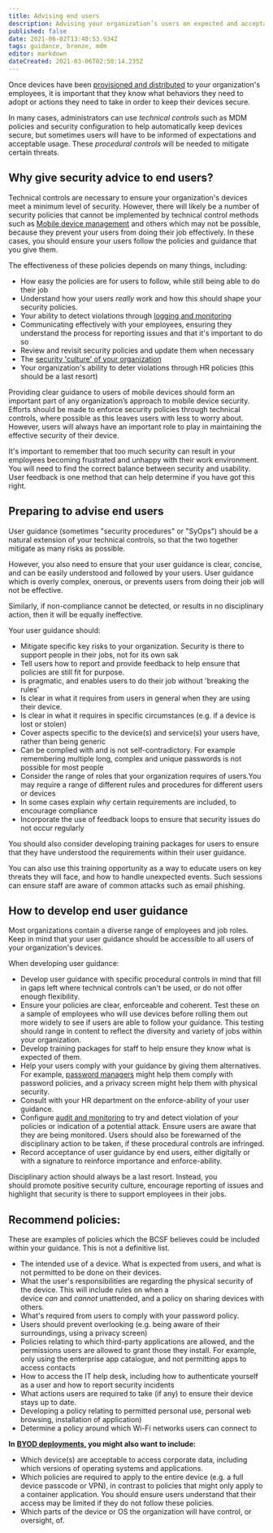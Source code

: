 ```yaml
---
title: Advising end users
description: Advising your organization’s users on expected and acceptable uses of smartphones, tablets, laptops and desktop PCs
published: false
date: 2021-06-02T13:40:53.934Z
tags: guidance, bronze, mdm
editor: markdown
dateCreated: 2021-03-06T02:50:14.235Z
---
```


Once devices have been [provisioned and distributed](/bronze-training/mobile-device-guidance/provisioning-and-distributing-devices) to your organization's employees, it is important that they know what behaviors they need to adopt or actions they need to take in order to keep their devices secure.

In many cases, administrators can use *technical controls* such as MDM policies and security configuration to help automatically keep devices secure, but sometimes users will have to be informed of expectations and acceptable usage. These *procedural controls* will be needed to mitigate certain threats.


## Why give security advice to end users?

Technical controls are necessary to ensure your organization's devices meet a minimum level of security. However, there will likely be a number of security policies that cannot be implemented by technical control methods such as [Mobile device management](/bronze-training/mobile-device-guidance/choosing-and-using-mobile-device-management-services) and others which may not be possible, because they prevent your users from doing their job effectively. In these cases, you should ensure your users follow the policies and guidance that you give them.

The effectiveness of these policies depends on many things, including:

-   How easy the policies are for users to follow, while still being able to do their job
-   Understand how your users *really* work and how this should shape your security policies.
-   Your ability to detect violations through [logging and monitoring](/bronze-training/mobile-device-guidance/logging-and-protective-monitoring)
-   Communicating effectively with your employees, ensuring they understand the process for reporting issues and that it's important to do so
-   Review and revisit security policies and update them when necessary
-   The [security 'culture' of your organization](/bronze-training/background-boards/board-culture)
-   Your organization's ability to deter violations through HR policies (this should be a last resort)

Providing clear guidance to users of mobile devices should form an important part of any organization’s approach to mobile device security. Efforts should be made to enforce security policies through technical controls, where possible as this leaves users with less to worry about. However, users will always have an important role to play in maintaining the effective security of their device.

It's important to remember that too much security can result in your employees becoming frustrated and unhappy with their work environment. You will need to find the correct balance between security and usability. User feedback is one method that can help determine if you have got this right.


## Preparing to advise end users

User guidance (sometimes "security procedures" or "SyOps") should be a natural extension of your technical controls, so that the two together mitigate as many risks as possible.

However, you also need to ensure that your user guidance is clear, concise, and can be easily understood and followed by your users. User guidance which is overly complex, onerous, or prevents users from doing their job will not be effective.

Similarly, if non-compliance cannot be detected, or results in no disciplinary action, then it will be equally ineffective.

Your user guidance should:

-   Mitigate specific key risks to your organization. Security is there to support people in their jobs, not for its own sak
-   Tell users how to report and provide feedback to help ensure that policies are still fit for purpose.
-   Is pragmatic, and enables users to do their job without 'breaking the rules'
-   Is clear in what it requires from users in general when they are using their device.
-   Is clear in what it requires in specific circumstances (e.g. if a device is lost or stolen)
-   Cover aspects specific to the device(s) and service(s) your users have, rather than being generic
-   Can be complied with and is not self-contradictory. For example remembering multiple long, complex and unique passwords is not possible for most people
-   Consider the range of roles that your organization requires of users.You may require a range of different rules and procedures for different users or devices
-   In some cases explain *why* certain requirements are included, to encourage compliance
-   Incorporate the use of feedback loops to ensure that security issues do not occur regularly

You should also consider developing training packages for users to ensure that they have understood the requirements within their user guidance.

You can also use this training opportunity as a way to educate users on key threats they will face, and how to handle unexpected events. Such sessions can ensure staff are aware of common attacks such as email phishing.


## How to develop end user guidance

Most organizations contain a diverse range of employees and job roles. Keep in mind that your user guidance should be accessible to all users of your organization's devices.

When developing user guidance:

-   Develop user guidance with specific procedural controls in mind that fill in gaps left where technical controls can't be used, or do not offer enough flexibility.
-   Ensure your policies are clear, enforceable and coherent. Test these on a sample of employees who will use devices before rolling them out more widely to see if users are able to follow your guidance. This testing should range in content to reflect the diversity and variety of jobs within your organization.
-   Develop training packages for staff to help ensure they know what is expected of them.
-   Help your users comply with your guidance by giving them alternatives. For example, [password managers](/bronze-training/passwords/password-managers) might help them comply with password policies, and a privacy screen might help them with physical security.
-   Consult with your HR department on the enforce-ability of your user guidance.
-   Configure [audit and monitoring](/bronze-training/mobile-device-guidance/logging-and-protective-monitoring) to try and detect violation of your policies or indication of a potential attack. Ensure users are aware that they are being monitored. Users should also be forewarned of the disciplinary action to be taken, if these procedural controls are infringed.
-   Record acceptance of user guidance by end users, either digitally or with a signature to reinforce importance and enforce-ability.

Disciplinary action should always be a last resort. Instead, you should promote positive security culture, encourage reporting of issues and highlight that security is there to support employees in their jobs.


## Recommend policies:

These are examples of policies which the BCSF believes could be included within your guidance. This is not a definitive list.

-   The intended use of a device. What is expected from users, and what is not permitted to be done on their devices.
-   What the user's responsibilities are regarding the physical security of the device. This will include rules on when a device *can* and *cannot* unattended, and a policy on sharing devices with others.
-   What's required from users to comply with your password policy.
-   Users should prevent overlooking (e.g. being aware of their surroundings, using a privacy screen)
-   Policies relating to which third-party applications are allowed, and the permissions users are allowed to grant those they install. For example, only using the enterprise app catalogue, and not permitting apps to access contacts
-   How to access the IT help desk, including how to authenticate yourself as a user and how to report security incidents
-   What actions users are required to take (if any) to ensure their device stays up to date.
-   Developing a policy relating to permitted personal use, personal web browsing, installation of application)
-   Determine a policy around which Wi-Fi networks users can connect to

**In** [**BYOD deployments**](/bronze-controls/byod-guidance)**, you might also want to include:**

-   Which device(s) are acceptable to access corporate data, including which versions of operating systems and applications.
-   Which policies are required to apply to the entire device (e.g. a full device passcode or VPN), in contrast to policies that might only apply to a container application. You should ensure users understand that their access may be limited if they do not follow these policies.
-   Which parts of the device or OS the organization will have control, or oversight, of.